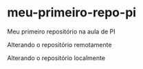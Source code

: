 # meu-primeiro-repo-pi
Meu primeiro repositório na aula de PI 


Alterando o repositório remotamente


Alterando o repositório localmente